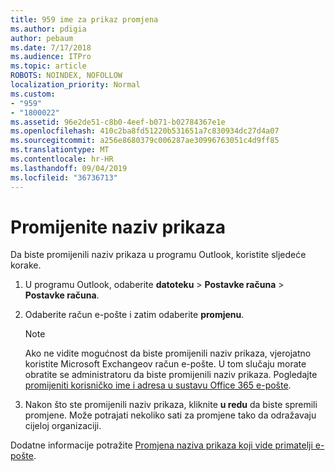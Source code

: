 ```yaml
---
title: 959 ime za prikaz promjena
ms.author: pdigia
author: pebaum
ms.date: 7/17/2018
ms.audience: ITPro
ms.topic: article
ROBOTS: NOINDEX, NOFOLLOW
localization_priority: Normal
ms.custom:
- "959"
- "1800022"
ms.assetid: 96e2de51-c8b0-4eef-b071-b02784367e1e
ms.openlocfilehash: 410c2ba8fd51220b531651a7c830934dc27d4a07
ms.sourcegitcommit: a256e8680379c006287ae30996763051c4d9ff85
ms.translationtype: MT
ms.contentlocale: hr-HR
ms.lasthandoff: 09/04/2019
ms.locfileid: "36736713"
---
```

# <a name="change-your-display-name"></a>Promijenite naziv prikaza
  
Da biste promijenili naziv prikaza u programu Outlook, koristite sljedeće korake.
  
1. U programu Outlook, odaberite **datoteku** \> **Postavke računa** \> **Postavke računa**.

2. Odaberite račun e-pošte i zatim odaberite **promjenu**.

    > [!NOTE]
    > Ako ne vidite mogućnost da biste promijenili naziv prikaza, vjerojatno koristite Microsoft Exchangeov račun e-pošte. U tom slučaju morate obratite se administratoru da biste promijenili naziv prikaza. Pogledajte [promijeniti korisničko ime i adresa u sustavu Office 365 e-pošte](https://docs.microsoft.com/office365/admin/add-users/change-a-user-name-and-email-address).
  
3. Nakon što ste promijenili naziv prikaza, kliknite **u redu** da biste spremili promjene. Može potrajati nekoliko sati za promjene tako da odražavaju cijeloj organizaciji.

Dodatne informacije potražite [Promjena naziva prikaza koji vide primatelji e-pošte](https://support.office.com/article/2b53331a-ba2a-4803-88dc-ac9fe376c8a9.aspx).
  